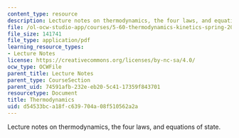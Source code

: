 ```yaml
---
content_type: resource
description: Lecture notes on thermodynamics, the four laws, and equations of state.
file: /ol-ocw-studio-app/courses/5-60-thermodynamics-kinetics-spring-2008/d54533bca18fc639704a08f510562a2a_lec_1.pdf
file_size: 141741
file_type: application/pdf
learning_resource_types:
- Lecture Notes
license: https://creativecommons.org/licenses/by-nc-sa/4.0/
ocw_type: OCWFile
parent_title: Lecture Notes
parent_type: CourseSection
parent_uid: 74591afb-232e-eb20-5c41-17359f843701
resourcetype: Document
title: Thermodynamics
uid: d54533bc-a18f-c639-704a-08f510562a2a
---
```

Lecture notes on thermodynamics, the four laws, and equations of state.